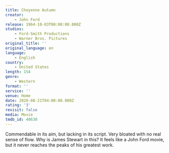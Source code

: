 ```yaml
---
title: Cheyenne Autumn
creator:
    - John Ford
release: 1964-10-03T00:00:00.000Z
studios:
    - Ford-Smith Productions
    - Warner Bros. Pictures
original_title: ''
original_language: en
language:
    - English
country:
    - United States
length: 154
genre:
    - Western
format: ''
service: ''
venue: Home
date: 2020-08-21T04:00:00.000Z
rating: '3'
revisit: false
media: Movie
tmdb_id: 40630
---
```


Commendable in its aim, but lacking in its script. Very bloated with no real sense of flow. Why is James Stewart in this? It feels like a John Ford movie, but it never reaches the peaks of his greatest work.
